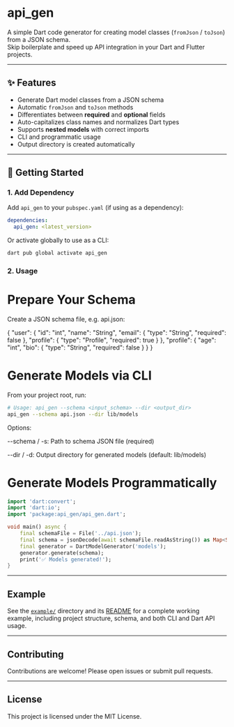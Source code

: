 # api_gen

A simple Dart code generator for creating model classes (`fromJson` / `toJson`) from a JSON schema.  
Skip boilerplate and speed up API integration in your Dart and Flutter projects.

---

## ✨ Features

- Generate Dart model classes from a JSON schema
- Automatic `fromJson` and `toJson` methods
- Differentiates between **required** and **optional** fields
- Auto-capitalizes class names and normalizes Dart types
- Supports **nested models** with correct imports
- CLI and programmatic usage
- Output directory is created automatically

---

## 🚀 Getting Started

### 1. Add Dependency

Add `api_gen` to your `pubspec.yaml` (if using as a dependency):

```yaml
dependencies:
  api_gen: <latest_version>
```

Or activate globally to use as a CLI:

```sh
dart pub global activate api_gen
```

### 2. Usage

# Prepare Your Schema

Create a JSON schema file, e.g. api.json:

{
"user": {
"id": "int",
"name": "String",
"email": { "type": "String", "required": false },
"profile": {
"type": "Profile",
"required": true
}
},
"profile": {
"age": "int",
"bio": { "type": "String", "required": false }
}
}

# Generate Models via CLI

From your project root, run:

```sh
# Usage: api_gen --schema <input_schema> --dir <output_dir>
api_gen --schema api.json --dir lib/models
```

Options:

--schema / -s: Path to schema JSON file (required)

--dir / -d: Output directory for generated models (default: lib/models)

# Generate Models Programmatically

```dart
import 'dart:convert';
import 'dart:io';
import 'package:api_gen/api_gen.dart';

void main() async {
	final schemaFile = File('../api.json');
	final schema = jsonDecode(await schemaFile.readAsString()) as Map<String, dynamic>;
	final generator = DartModelGenerator('models');
	generator.generate(schema);
	print('✅ Models generated!');
}
```

---

## Example

See the [`example/`](example/) directory and its [README](example/README.md) for a complete working example, including project structure, schema, and both CLI and Dart API usage.

---

## Contributing

Contributions are welcome! Please open issues or submit pull requests.

---

## License

This project is licensed under the MIT License.
